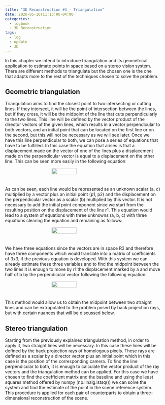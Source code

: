 ```yaml
---
title: "3D Reconstruction #3 - Triangulation"
date: 2020-05-16T11:13:00-04:00
categories:
  - logbook
  - 3D Reconstruction
tags:
  - log
  - update
  - 3D
---
```


In this chapter we intend to introduce triangulation and its geometrical application to estimate points in space based on a stereo vision system. There are different methods to triangulate but the chosen one is the one that adapts more to the rest of the techniques chosen to solve the problem.

## Geometric triangulation

Triangulation aims to find the closest point to two intersecting or cutting lines. If they intersect, it will be the point of intersection between the lines, but if they cross, it will be the midpoint of the line that cuts perpendicularly to the two lines. This line will be defined by the vector product of the director vectors of the given lines, which results in a vector perpendicular to both vectors, and an initial point that can be located on the first line or on the second, but this will not be necessary as we will see later.
Once we have this line perpendicular to both, we can pose a series of equations that have to be fulfilled. In this case the equation that arises is that a displacement made on the vector of one of the lines plus a displacement made on the perpendicular vector is equal to a displacement on the other line. This can be seen more easily in the following equation:

<div style="display: flex; padding-bottom: 25px">
  <img src="{{site.site_url}}/assets/equations/triangulation.png" width="40%" style="margin: auto">
</div>

As can be seen, each line would be represented as an unknown scalar (a, c) multiplied by a vector plus an initial point (p1, p2) and the displacement on the perpendicular vector as a scalar (b) multiplied by this vector. It is not necessary to add the initial point component since we start from the resulting position on the displacement of the line r1.
This equation would lead to a system of equations with three unknowns (a, b, c) with three equations clearing the equation and remaining as follows:

<div style="display: flex; padding-bottom: 25px">
  <img src="{{site.site_url}}/assets/equations/triangulation-system.png" width="40%" style="margin: auto">
</div>

We have three equations since the vectors are in space R3 and therefore have three components which would translate into a matrix of coefficients of 3x3, if the previous equation is developed.
With this system we can already estimate these three variables and to find the midpoint between the two lines it is enough to move by r1 the displacement marked by a and move half of b by the perpendicular vector following the following equation:

<div style="display: flex; padding-bottom: 25px">
  <img src="{{site.site_url}}/assets/equations/triangulation-result.png" width="40%" style="margin: auto">
</div>

This method would allow us to obtain the midpoint between two straight lines and can be extrapolated to the problem posed by back projection rays, but with certain nuances that will be discussed below.

## Stereo triangulation

Starting from the previously explained triangulation method, in order to apply it, two straight lines will be necessary. In this case these lines will be defined by the back projection rays of homologous pixels. These rays are defined as a scalar by a director vector plus an initial point which in this case is the position of the corresponding camera. To find the line perpendicular to both, it is enough to calculate the vector product of the ray vectors and the triangulation method can be applied.
For this case we have chosen to find the coefficient matrix and the baseline and using the least squares method offered by numpy (np.linalg.lstsq()) we can solve the system and find the estimate of the point in the scene reference system. This procedure is applied for each pair of counterparts to obtain a three-dimensional reconstruction of the scene.
